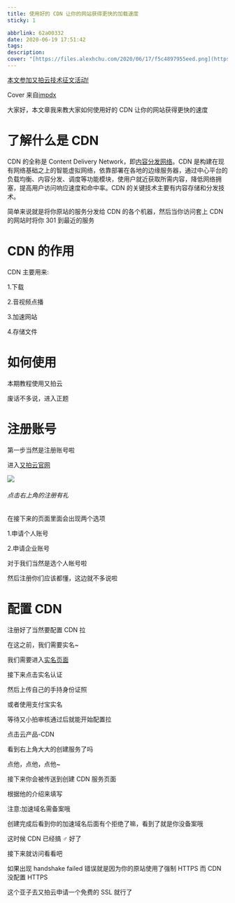 ```yaml
---
title: 使用好的 CDN 让你的网站获得更快的加载速度 
sticky: 1

abbrlink: 62a00332
date: 2020-06-19 17:51:42
tags:
description:
cover: "[https://files.alexhchu.com/2020/06/17/f5c4897955eed.png](https://files.alexhchu.com/2020/06/17/f5c4897955eed.png)"
---
```


[本文参加又拍云技术征文活动!](https://www.upyun.com/tech/article/551/%E6%9C%89%E5%A5%96%E5%BE%81%E6%96%87%EF%BD%9C%E5%8F%88%E6%8B%8D%E4%BA%91%E5%8E%9F%E5%88%9B%E6%8A%80%E6%9C%AF%E5%BE%81%E6%96%87%E5%A4%A7%E8%B5%9B%EF%BC%8CFILCO%E9%94%AE%E7%9B%98%E3%80%81%E5%B0%8F%E7%B1%B3%E6%89%8B%E7%8E%AF%E3%80%81%E4%BB%A3%E9%87%91%E5%88%B8%E7%AD%89%E4%BD%A0%E6%9D%A5%E6%8B%BF.html)

Cover 来自[impdx](https://www.impdx.vip/)

大家好，本文章我来教大家如何使用好的 CDN 让你的网站获得更快的速度

# 了解什么是 CDN

CDN 的全称是 Content Delivery Network，即[内容分发网络](https://baike.baidu.com/item/%E5%86%85%E5%AE%B9%E5%88%86%E5%8F%91%E7%BD%91%E7%BB%9C/4034265)。CDN 是构建在现有网络基础之上的智能虚拟网络，依靠部署在各地的边缘服务器，通过中心平台的负载均衡、内容分发、调度等功能模块，使用户就近获取所需内容，降低网络拥塞，提高用户访问响应速度和命中率。CDN 的关键技术主要有内容存储和分发技术。

简单来说就是将你原站的服务分发给 CDN 的各个机器，然后当你访问套上 CDN 的网站时将你 301 到最近的服务

# CDN 的作用

CDN 主要用来:

1.下载

2.音视频点播

3.加速网站

4.存储文件

# 如何使用

本期教程使用又拍云

废话不多说，进入正题

# 注册账号

第一步当然是注册账号啦

进入[又拍云官网](https://www.upyun.com/)

![](https://cdn.jsdelivr.net/gh/slblog-github/BlogFlies/Blog/Pic/12T.png#alt=)

###### 点击右上角的注册有礼

在接下来的页面里面会出现两个选项

1.申请个人账号

2.申请企业账号

对于我们当然是选个人帐号啦

然后注册你们应该都懂，这边就不多说啦

# 配置 CDN

注册好了当然要配置 CDN 拉

在这之前，我们需要实名~

我们需要进入[实名页面](https://console.upyun.com/account/profile/)

接下来点击实名认证

然后上传自己的手持身份证照

或者使用支付宝实名

等待又小拍审核通过后就能开始配置拉

点击云产品-CDN

看到右上角大大的创建服务了吗

点他，点他，点他~

接下来你会被传送到创建 CDN 服务页面

根据他的介绍来填写

注意:加速域名需备案哦

创建完成后看到你的加速域名后面有个拒绝了嘛，看到了就是你没备案哦

这时候 CDN 已经搞 ♂ 好了

接下来就访问看看吧

如果出现 handshake failed 错误就是因为你的原站使用了强制 HTTPS 而 CDN 没配置 HTTPS

这个亚子去又拍云申请一个免费的 SSL 就行了

